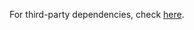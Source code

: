For third-party dependencies, check [here](https://github.com/FlexMeasures/flexmeasures/blob/main/requirements/app.in).
